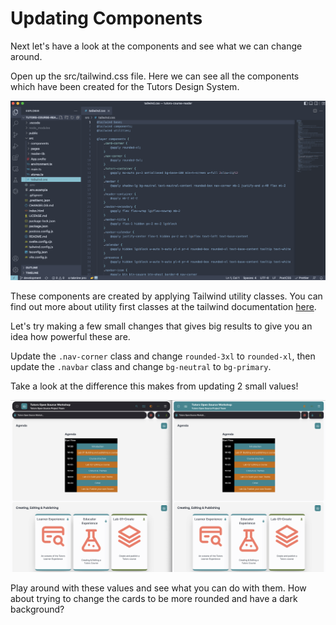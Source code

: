# Updating Components

Next let's have a look at the components and see what we can change around. 

Open up the src/tailwind.css file. Here we can see all the components which have been created for the Tutors Design System.

![](img/tailwind.png)

These components are created by applying Tailwind utility classes. You can find out more about utility first classes at the tailwind documentation [here](https://tailwindcss.com/docs/utility-first).

Let's try making a few small changes that gives big results to give you an idea how powerful these are.

Update the `.nav-corner` class and change `rounded-3xl` to `rounded-xl`, then update the `.navbar` class and change `bg-neutral` to `bg-primary`.

Take a look at the difference this makes from updating 2 small values!

![](img/componentupdate.png)

Play around with these values and see what you can do with them. How about trying to change the cards to be more rounded and have a dark background?
